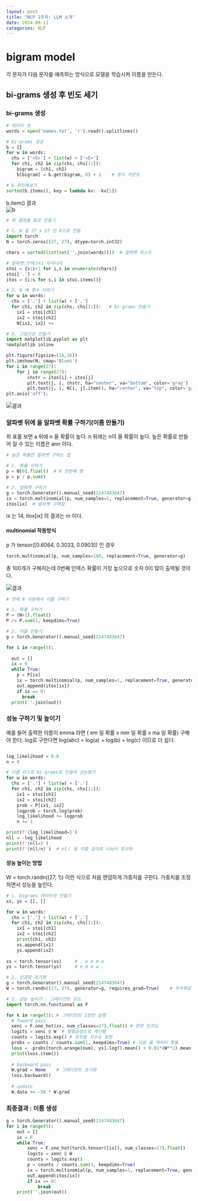 ```yaml
---
layout: post
title: "NLP 1주차: LLM 소개"
date: 2024-09-11
categories: NLP
---
```

# bigram model
각 문자가 다음 문자를 예측하는 방식으로 모델을 학습시켜 이름을 만든다. 

## bi-grams 생성 후 빈도 세기 
### bi-grams 생성
```python
# 데이터 셋
words = open('names.txt', 'r').read().splitlines()

# bi-grams 생성
b = {}
for w in words:
  chs = ['<S>'] + list(w) + ['<E>']
  for ch1, ch2 in zip(chs, chs[1:]):
    bigram = (ch1, ch2)
    b[bigram] = b.get(bigram, 0) + 1    # 횟수 카운트

# b 확인해보기
sorted(b.items(), key = lambda kv: -kv[1])
```

b.item() 결과   
![b](/img/알파벳순서쌍갯수.png)     

```python
# 위 결과를 표로 만들기 

# 1. N 을 27 x 27 인 0으로 만듦
import torch
N = torch.zeros((27, 27), dtype=torch.int32)

chars = sorted(list(set(''.join(words))))  # 알파벳 리스트 

# 알파벳:인덱스+1 딕셔너리 
stoi = {s:i+1 for i,s in enumerate(chars)}  
stoi['.'] = 0
itos = {i:s for s,i in stoi.items()}

# 2. N 에 횟수 더하기 
for w in words:
  chs = ['.'] + list(w) + ['.']
  for ch1, ch2 in zip(chs, chs[1:]):   # bi-grams 만들기 
    ix1 = stoi[ch1]
    ix2 = stoi[ch2]
    N[ix1, ix2] += 

# 3. 그림으로 만들기 
import matplotlib.pyplot as plt
%matplotlib inline

plt.figure(figsize=(16,16))
plt.imshow(N, cmap='Blues')
for i in range(27):
    for j in range(27):
        chstr = itos[i] + itos[j]
        plt.text(j, i, chstr, ha="center", va="bottom", color='gray')
        plt.text(j, i, N[i, j].item(), ha="center", va="top", color='gray')
plt.axis('off');
```
![결과](/img/알파벳표.png)   

### 알파벳 뒤에 올 알파벳 확률 구하기(이름 만들기)    
위 표를 보면 a 뒤에 n 올 확률이 높다. n 뒤에는 n이 올 확률이 높다. 높은 확률로 만들어 질 수 있는 이름은 ann 이다.    

``` python 
# 높은 확률인 알파벳 구하는 법 

# 1. 확률 구하기
p = N[0].float()  # N 첫번째 행 
p = p / p.sum()

# 2. 알파벳 구하기 
g = torch.Generator().manual_seed(2147483647)
ix = torch.multinomial(p, num_samples=1, replacement=True, generator=g).item()   # 인덱스 구해짐
itos[ix]  # 알파벳 구해짐
```
ix 는 14, itox[ix] 의 결과는 m 이다.      

#### multinomial 작동방식

p 가 tensor([0.6064, 0.3033, 0.0903]) 인 경우 

```python
torch.multinomial(p, num_samples=100, replacement=True, generator=g)
```

총 100개가 구해지는데 0번째 인덱스 확률이 가장 높으므로 숫자 0이 많이 출력될 것이다. 

![결과](/img/multinomail결과.png)    

``` python
# 전체 N 사용해서 이름 구하기 

# 1. 확률 구하기 
P = (N+1).float()
P /= P.sum(1, keepdims=True)

# 2. 이름 만들기  
g = torch.Generator().manual_seed(2147483647)

for i in range(5):
  
  out = []
  ix = 0
  while True:
    p = P[ix]
    ix = torch.multinomial(p, num_samples=1, replacement=True, generator=g).item()
    out.append(itos[ix])
    if ix == 0:
      break
  print(''.join(out))

```    

### 성능 구하기 및 높이기    

예를 들어 출력한 이름이 emma 라면 ( em 일 확률 x mm 일 확률 x ma 일 확률) 구해야 한다. log로 구한다면 log(a*b*c) = log(a) + log(b) + log(c) 이므로 더 쉽다.       

``` python

log_likelihood = 0.0
n = 0

# 이름 리스트 bi-grams로 만들어 성능평가 
for w in words:
  chs = ['.'] + list(w) + ['.']
  for ch1, ch2 in zip(chs, chs[1:]):
    ix1 = stoi[ch1]
    ix2 = stoi[ch2]
    prob = P[ix1, ix2]
    logprob = torch.log(prob)
    log_likelihood += logprob
    n += 1

print(f'{log_likelihood=}')
nll = -log_likelihood
print(f'{nll=}')
print(f'{nll/n}')  # nlㅣ 을 이름 길이로 나눠서 정규화 
```

#### 성능 높이는 방법
W = torch.randn((27, 1)) 이런 식으로 처음 랜덤하게 가중치를 구한다. 가중치를 조정하면서 성능을 높인다.   

``` python 
# 1. bigrams 데이터셋 만들기 
xs, ys = [], []

for w in words:
  chs = ['.'] + list(w) + ['.']
  for ch1, ch2 in zip(chs, chs[1:]):
    ix1 = stoi[ch1]
    ix2 = stoi[ch2]
    print(ch1, ch2)
    xs.append(ix1)
    ys.append(ix2)
    
xs = torch.tensor(xs)     # . e m m a
ys = torch.tensor(ys)     # e m m a .  

# 2. 신경망 초기화 
g = torch.Generator().manual_seed(2147483647)
W = torch.randn((27, 27), generator=g, requires_grad=True)    # 무작위로 가중치 값 생성 

# 3. 성능 높이기 : 그래디언트 감소 
import torch.nn.functional as F

for k in range(1): # 그레디언트 1번만 실행 
  # foward pass
  xenc = F.one_hot(xs, num_classes=27).float() # 원핫 인코딩
  logits = xenc @ W  # 행렬곱셈으로 계산됌
  counts = logits.exp() # 로짓을 지수로 표현 
  probs = counts / counts.sum(1, keepdims=True) # 다음 올 캐릭터 확률  
  loss = -probs[torch.arange(num), ys].log().mean() + 0.01*(W**2).mean()
  print(loss.item())
  
  # backward pass
  W.grad = None    # 그래디언트 초기화 
  loss.backward()
  
  # update 
  W.data += -50 * W.grad
```

### 최종결과 : 이름 생성
``` python
g = torch.Generator().manual_seed(2147483647)
for i in range(5):
    out = []
    ix = 0
    while True:
        xenc = F.one_hot(torch.tensor([ix]), num_classes=27).float()
        logits = xenc @ W
        counts = logits.exp()
        p = counts / counts.sum(1, keepdims=True)
        ix = torch.multinomial(p, num_samples=1, replacement=True, generator=g).item()
        out.append(itos[ix])
        if ix == 0:
            break
    print(''.join(out))
```



